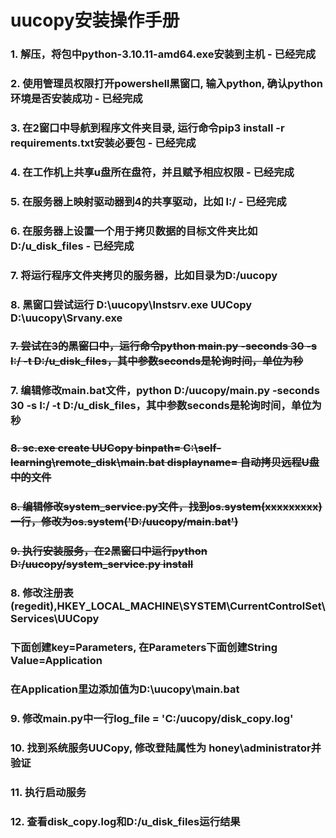 # uucopy安装操作手册
### 1. 解压，将包中python-3.10.11-amd64.exe安装到主机 - 已经完成
### 2. 使用管理员权限打开powershell黑窗口, 输入python, 确认python环境是否安装成功 - 已经完成
### 3. 在2窗口中导航到程序文件夹目录, 运行命令pip3 install -r requirements.txt安装必要包 - 已经完成
### 4. 在工作机上共享u盘所在盘符，并且赋予相应权限 - 已经完成
### 5. 在服务器上映射驱动器到4的共享驱动，比如 I:/ - 已经完成
### 6. 在服务器上设置一个用于拷贝数据的目标文件夹比如 D:/u_disk_files - 已经完成
### 7. 将运行程序文件夹拷贝的服务器，比如目录为D:/uucopy
### 8. 黑窗口尝试运行 D:\uucopy\Instsrv.exe UUCopy D:\uucopy\Srvany.exe 
### ~~7. 尝试在3的黑窗口中，运行命令python main.py -seconds 30 -s I:/ -t D:/u_disk_files，其中参数seconds是轮询时间，单位为秒~~
### 7. 编辑修改main.bat文件，python D:/uucopy/main.py -seconds 30 -s I:/ -t D:/u_disk_files，其中参数seconds是轮询时间，单位为秒
### ~~8. sc.exe create UUCopy binpath= C:\self-learning\remote_disk\main.bat displayname= 自动拷贝远程U盘中的文件~~
### ~~8. 编辑修改system_service.py文件，找到os.system(xxxxxxxxx)一行，修改为os.system('D:/uucopy/main.bat')~~
### ~~9. 执行安装服务，在2黑窗口中运行python D:/uucopy/system_service.py install~~
### 8. 修改注册表(regedit),HKEY_LOCAL_MACHINE\SYSTEM\CurrentControlSet\Services\UUCopy
###         下面创建key=Parameters, 在Parameters下面创建String Value=Application
###         在Application里边添加值为D:\uucopy\main.bat
### 9. 修改main.py中一行log_file = 'C:/uucopy/disk_copy.log'
### 10. 找到系统服务UUCopy, 修改登陆属性为  honey\administrator并验证
### 11. 执行启动服务
### 12. 查看disk_copy.log和D:/u_disk_files运行结果